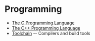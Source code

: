 # Programming

  * [The C Programming Language](c)
  * [The C++ Programming Language](c++)
  * [Toolchain](toolchain) -- Compilers and build tools
